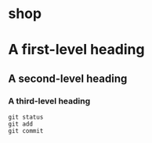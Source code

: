 # shop
# A first-level heading
## A second-level heading
### A third-level heading

```
git status
git add
git commit
```
